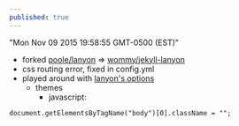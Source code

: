 ```yaml
---
published: true
---
```


"Mon Nov 09 2015 19:58:55 GMT-0500 (EST)"

- forked [poole/lanyon](https://github.com/poole/lanyon) => [wommy/jekyll-lanyon](https://github.com/wommy/jekyll-lanyon)
- css routing error, fixed in config.yml
- played around with [lanyon's options](https://github.com/poole/lanyon#options)
    - themes
		- javascript: 		
```
document.getElementsByTagName("body")[0].className = "";
```
